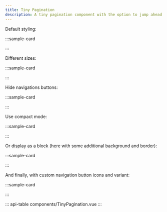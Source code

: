 ```yaml
---
title: Tiny Pagination
description: A tiny pagination component with the option to jump ahead to a specific page using a form input.
---
```


Default styling:

:::sample-card
<div class="p-2 text-center">
  <tiny-pagination v-model="currentPage" :per-page="10" :total-rows="200" />
</div>
:::

Different sizes:

:::sample-card
<div class="p-2 text-center">
  <p>
    <tiny-pagination v-model="currentPage" size="sm" :per-page="10" :total-rows="200" />
  </p>
  <p>
    <tiny-pagination v-model="currentPage" size="md" :per-page="10" :total-rows="200" />
  </p>
  <p>
    <tiny-pagination v-model="currentPage" size="lg" :per-page="10" :total-rows="200" />
  </p>
</div>
:::

Hide navigations buttons:

:::sample-card
<div class="p-2 text-center">
  <tiny-pagination v-model="currentPage" no-nav :per-page="10" :total-rows="200" />
</div>
:::

Use compact mode:

:::sample-card
<div class="p-2 text-center">
  <tiny-pagination v-model="currentPage" compact :per-page="10" :total-rows="200" />
</div>
:::

Or display as a block (here with some additional background and border):

:::sample-card
<div class="p-5 text-center">
  <tiny-pagination v-model="currentPage" block class="border bg-white p-1 shadow" :per-page="10" :total-rows="200" />
</div>
:::

And finally, with custom navigation button icons and variant:

:::sample-card
<div class="p-5 text-center">
  <tiny-pagination 
    v-model="currentPage" 
    block
    class="border bg-dark text-light p-1 shadow" 
    previous-page-icon="arrow-left"
    next-page-icon="arrow-right"
    nav-variant="dark"
    size="sm"
    :per-page="10" 
    :total-rows="200" />
</div>
:::

::: api-table components/TinyPagination.vue :::

<script>
  import { faArrowRight, faArrowLeft } from '@fortawesome/free-solid-svg-icons'
  import { library } from '@/components/Fa'

  export default {
    data () {
      return {
        currentPage: 1
      }
    },
    beforeMount() {
      library.add(faArrowRight, faArrowLeft)
    },
    watch: {
      currentPage (page) {
        this.$router.push({ query: { page } })
      }
    }
  }
</script>
